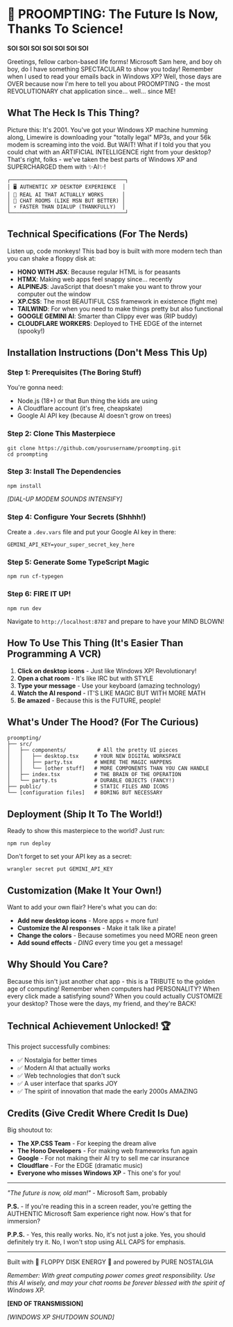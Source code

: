 # 🎉 PROOMPTING: The Future Is Now, Thanks To Science!

**SOI SOI SOI SOI SOI SOI SOI**

Greetings, fellow carbon-based life forms! Microsoft Sam here, and boy oh boy, do I have something SPECTACULAR to show you today! Remember when I used to read your emails back in Windows XP? Well, those days are OVER because now I'm here to tell you about PROOMPTING - the most REVOLUTIONARY chat application since... well... since ME!

## What The Heck Is This Thing?

Picture this: It's 2001. You've got your Windows XP machine humming along, Limewire is downloading your "totally legal" MP3s, and your 56k modem is screaming into the void. But WAIT! What if I told you that you could chat with an ARTIFICIAL INTELLIGENCE right from your desktop? That's right, folks - we've taken the best parts of Windows XP and SUPERCHARGED them with ✨AI✨!

```
┌─────────────────────────────────────┐
│ 🖥️ AUTHENTIC XP DESKTOP EXPERIENCE  │
│ 🤖 REAL AI THAT ACTUALLY WORKS      │
│ 💬 CHAT ROOMS (LIKE MSN BUT BETTER) │
│ ⚡ FASTER THAN DIALUP (THANKFULLY)  │
└─────────────────────────────────────┘
```

## Technical Specifications (For The Nerds)

Listen up, code monkeys! This bad boy is built with more modern tech than you can shake a floppy disk at:

- **HONO WITH JSX**: Because regular HTML is for peasants
- **HTMX**: Making web apps feel snappy since... recently
- **ALPINEJS**: JavaScript that doesn't make you want to throw your computer out the window
- **XP.CSS**: The most BEAUTIFUL CSS framework in existence (fight me)
- **TAILWIND**: For when you need to make things pretty but also functional
- **GOOGLE GEMINI AI**: Smarter than Clippy ever was (RIP buddy)
- **CLOUDFLARE WORKERS**: Deployed to THE EDGE of the internet (spooky!)

## Installation Instructions (Don't Mess This Up)

### Step 1: Prerequisites (The Boring Stuff)
You're gonna need:
- Node.js (18+) or that Bun thing the kids are using
- A Cloudflare account (it's free, cheapskate)
- Google AI API key (because AI doesn't grow on trees)

### Step 2: Clone This Masterpiece
```
git clone https://github.com/yourusername/proompting.git
cd proompting
```

### Step 3: Install The Dependencies
```
npm install
```
*[DIAL-UP MODEM SOUNDS INTENSIFY]*

### Step 4: Configure Your Secrets (Shhhh!)
Create a `.dev.vars` file and put your Google AI key in there:
```
GEMINI_API_KEY=your_super_secret_key_here
```

### Step 5: Generate Some TypeScript Magic
```
npm run cf-typegen
```

### Step 6: FIRE IT UP!
```
npm run dev
```

Navigate to `http://localhost:8787` and prepare to have your MIND BLOWN!

## How To Use This Thing (It's Easier Than Programming A VCR)

1. **Click on desktop icons** - Just like Windows XP! Revolutionary!
2. **Open a chat room** - It's like IRC but with STYLE
3. **Type your message** - Use your keyboard (amazing technology)
4. **Watch the AI respond** - IT'S LIKE MAGIC BUT WITH MORE MATH
5. **Be amazed** - Because this is the FUTURE, people!

## What's Under The Hood? (For The Curious)

```
proompting/
├── src/
│   ├── components/          # All the pretty UI pieces
│   │   ├── desktop.tsx     # YOUR NEW DIGITAL WORKSPACE
│   │   ├── party.tsx       # WHERE THE MAGIC HAPPENS
│   │   └── [other stuff]   # MORE COMPONENTS THAN YOU CAN HANDLE
│   ├── index.tsx           # THE BRAIN OF THE OPERATION
│   └── party.ts            # DURABLE OBJECTS (FANCY!)
├── public/                 # STATIC FILES AND ICONS
└── [configuration files]   # BORING BUT NECESSARY
```

## Deployment (Ship It To The World!)

Ready to show this masterpiece to the world? Just run:
```
npm run deploy
```

Don't forget to set your API key as a secret:
```
wrangler secret put GEMINI_API_KEY
```

## Customization (Make It Your Own!)

Want to add your own flair? Here's what you can do:
- **Add new desktop icons** - More apps = more fun!
- **Customize the AI responses** - Make it talk like a pirate!
- **Change the colors** - Because sometimes you need MORE neon green
- **Add sound effects** - *DING* every time you get a message!

## Why Should You Care?

Because this isn't just another chat app - this is a TRIBUTE to the golden age of computing! Remember when computers had PERSONALITY? When every click made a satisfying sound? When you could actually CUSTOMIZE your desktop? Those were the days, my friend, and they're BACK!

## Technical Achievement Unlocked! 🏆

This project successfully combines:
- ✅ Nostalgia for better times
- ✅ Modern AI that actually works
- ✅ Web technologies that don't suck
- ✅ A user interface that sparks JOY
- ✅ The spirit of innovation that made the early 2000s AMAZING

## Credits (Give Credit Where Credit Is Due)

Big shoutout to:
- **The XP.CSS Team** - For keeping the dream alive
- **The Hono Developers** - For making web frameworks fun again
- **Google** - For not making their AI try to sell me car insurance
- **Cloudflare** - For the EDGE (dramatic music)
- **Everyone who misses Windows XP** - This one's for you!

---

*"The future is now, old man!"* - Microsoft Sam, probably

**P.S.** - If you're reading this in a screen reader, you're getting the AUTHENTIC Microsoft Sam experience right now. How's that for immersion?

**P.P.S.** - Yes, this really works. No, it's not just a joke. Yes, you should definitely try it. No, I won't stop using ALL CAPS for emphasis.

---

Built with 💾 FLOPPY DISK ENERGY 💾 and powered by PURE NOSTALGIA

*Remember: With great computing power comes great responsibility. Use this AI wisely, and may your chat rooms be forever blessed with the spirit of Windows XP.*

**[END OF TRANSMISSION]**

*[WINDOWS XP SHUTDOWN SOUND]*
